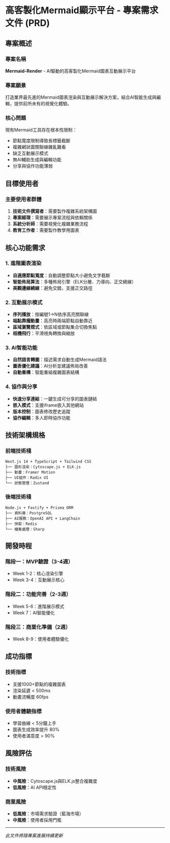 # 高客製化Mermaid顯示平台 - 專案需求文件 (PRD)

## 專案概述

### 專案名稱
**Mermaid-Render** - AI驅動的高客製化Mermaid圖表互動展示平台

### 專案願景
打造業界最先進的Mermaid圖表渲染與互動展示解決方案，結合AI智能生成與編輯，提供前所未有的視覺化體驗。

### 核心問題
現有Mermaid工具存在根本性限制：
- 節點寬度限制導致長標籤截斷
- 複雜網狀圖關聯線雜亂難看
- 缺乏互動展示模式
- 無AI輔助生成與編輯功能
- 分享與協作功能薄弱

## 目標使用者

### 主要使用者群體
1. **技術文件撰寫者**：需要製作複雜系統架構圖
2. **專案經理**：需要展示專案流程與依賴關係
3. **系統分析師**：需要視覺化複雜業務流程
4. **教育工作者**：需要製作教學用圖表

## 核心功能需求

### 1. 進階圖表渲染
- **自適應節點寬度**：自動調整節點大小避免文字截斷
- **智能佈局算法**：多種佈局引擎（ELK分層、力導向、正交繞線）
- **美觀邊線繞線**：避免交錯，支援正交路徑

### 2. 互動展示模式
- **序列播放**：按編號1→N依序高亮關聯線
- **端點靠攏動畫**：高亮時兩端節點自動靠近
- **區域瀏覽模式**：依區域或節點集合切換焦點
- **相機飛行**：平滑視角轉換與縮放

### 3. AI智能功能
- **自然語言轉圖**：描述需求自動生成Mermaid語法
- **圖表優化建議**：AI分析並建議佈局改善
- **自動重構**：智能重組複雜圖表結構

### 4. 協作與分享
- **快速分享連結**：一鍵生成可分享的圖表鏈結
- **嵌入模式**：支援iframe嵌入其他網站
- **版本控制**：圖表修改歷史追蹤
- **協作編輯**：多人即時協作功能

## 技術架構規格

### 前端技術棧
```
Next.js 14 + TypeScript + Tailwind CSS
├── 圖形渲染：Cytoscape.js + ELK.js
├── 動畫：Framer Motion
├── UI組件：Radix UI
└── 狀態管理：Zustand
```

### 後端技術棧
```
Node.js + Fastify + Prisma ORM
├── 資料庫：PostgreSQL
├── AI服務：OpenAI API + LangChain
├── 快取：Redis
└── 檔案處理：Sharp
```

## 開發時程

### 階段一：MVP驗證（3-4週）
- Week 1-2：核心渲染引擎
- Week 3-4：互動展示核心

### 階段二：功能完善（2-3週）
- Week 5-6：進階展示模式
- Week 7：AI智能優化

### 階段三：商業化準備（2週）
- Week 8-9：使用者體驗優化

## 成功指標

### 技術指標
- 支援1000+節點的複雜圖表
- 渲染延遲 < 500ms
- 動畫流暢度 60fps

### 使用者體驗指標
- 學習曲線 < 5分鐘上手
- 圖表生成效率提升 80%
- 使用者滿意度 > 90%

## 風險評估

### 技術風險
- **中風險**：Cytoscape.js與ELK.js整合複雜度
- **低風險**：AI API穩定性

### 商業風險
- **低風險**：市場需求驗證（藍海市場）
- **中風險**：使用者採用門檻

---

*此文件將隨專案進展持續更新*